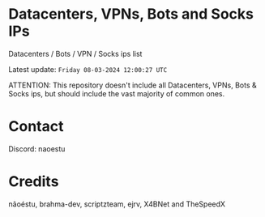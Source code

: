 # Datacenters, VPNs, Bots and Socks IPs
 
Datacenters / Bots / VPN / Socks ips list

Latest update: `Friday 08-03-2024 12:00:27 UTC` 

ATTENTION: This repository doesn't include all Datacenters, VPNs, Bots & Socks ips, 
but should include the vast majority of common ones.

# Contact
Discord: naoestu

# Credits
nãoéstu, brahma-dev, scriptzteam, ejrv, X4BNet and TheSpeedX
